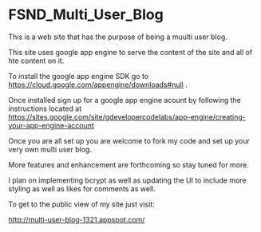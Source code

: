 # FSND_Multi_User_Blog
This is a web site that has the purpose of being a muulti user blog.

This site uses google app engine to serve the content of the site and all of hte content on it.

To install the google app engine SDK go to https://cloud.google.com/appengine/downloads#null .

Once installed sign up for a google app engine acount by following the instructions located at https://sites.google.com/site/gdevelopercodelabs/app-engine/creating-your-app-engine-account

Once you are all set up you are welcome to fork my code and set up your very own multi user blog.


More features and enhancement are forthcoming so stay tuned for more.

I plan on implementing bcrypt as well as updating the UI to include more styling as well as likes for comments as well.

To get to the public view of my site just visit:

http://multi-user-blog-1321.appspot.com/